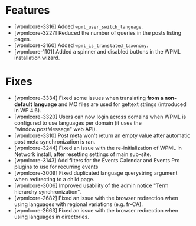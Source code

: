 # Features
* [wpmlcore-3316] Added `wpml_user_switch_language`.
* [wpmlcore-3227] Reduced the number of queries in the posts listing pages.
* [wpmlcore-3160] Added `wpml_is_translated_taxonomy`.
* [wpmlcore-1101] Added a spinner and disabled buttons in the WPML installation wizard.

# Fixes
* [wpmlcore-3334] Fixed some issues when translating **from a non-default language** and MO files are used for gettext strings (introduced in WP 4.6).
* [wpmlcore-3320] Users can now login across domains when WPML is configured to use languages per domain (it uses the "window.postMessage" web API).
* [wpmlcore-3310] Post meta won't return an empty value after automatic post meta synchronization is ran.
* [wpmlcore-3244] Fixed an issue with the re-initialization of WPML in Network install, after resetting settings of main sub-site.
* [wpmlcore-3143] Add filters for the Events Calendar and Events Pro plugins to use for recurring events
* [wpmlcore-3009] Fixed duplicated language querystring argument when redirecting to a child page.
* [wpmlcore-3006] Improved usability of the admin notice "Term hierarchy synchronization".
* [wpmlcore-2682] Fixed an issue with the browser redirection when using languages with regional variations (e.g. fr-CA).
* [wpmlcore-2663] Fixed an issue with the browser redirection when using languages in directories.